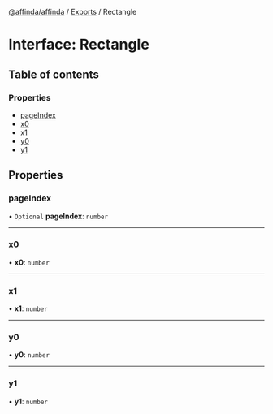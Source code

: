 [@affinda/affinda](../README.md) / [Exports](../modules.md) / Rectangle

# Interface: Rectangle

## Table of contents

### Properties

- [pageIndex](Rectangle.md#pageindex)
- [x0](Rectangle.md#x0)
- [x1](Rectangle.md#x1)
- [y0](Rectangle.md#y0)
- [y1](Rectangle.md#y1)

## Properties

### pageIndex

• `Optional` **pageIndex**: `number`

___

### x0

• **x0**: `number`

___

### x1

• **x1**: `number`

___

### y0

• **y0**: `number`

___

### y1

• **y1**: `number`
